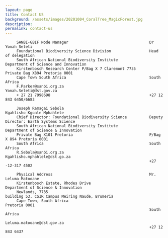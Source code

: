 ```yaml
---
layout: page
title: Contact US
background: /assets/images/20201004_CoralTree_MagicForest.jpg
description:
permalink: contact-us
---
```

                                                       
                                                        
         SANBI-GBIF Node Manager                                    Dr Yonah Seleti
         Foundational Biodiversity Science Division                 Head of delegation
         South African National Biodiversity Institute              Department of Science and Innovation
         Kirstenbosch Research Center P/Bag X 7 Claremont 7735      Private Bag X894 Pretoria 0001
         Cape Town South Africa                                     South Africa
         F.Parker@sanbi.org.za                                      Yonah.Seleti@dst.gov.za
         + 27 21 7998698                                            +27 12 843 6450/6683
                                                
         Joseph Ramagai Sebola                                      Kgahlisho Kgoale Mphahlele                                           
         Chief Director: Foundational Biodiversity Science          Deputy Director: Earth Systems Science
         South African National Biodiversity Institute              Department of Science & Innovation
         Private Bag X101 Pretoria                                  P/Bag X 894 Pretoria 0001
         South Africa                                               South Africa
         R.Sebola@sanbi.org.za                                      Kgahlisho.mphahlele@dst.go.za
                                                                    +27 -12-317 4502
         
         Physical Address                                           Mr. Leluma Matooane                                             
         Kirstenbosch Estate, Rhodes Drive                          Department of Science & Innovation
         Newlands, 7735                                             building 53, CSIR Campus Meiring Naude, Brumeria
         Cape Town, South Africa                                    Pretoria 0001             
                                                                    South Africa
                                                                    Leluma.matooane@dst.gov.za
                                                                    +27 12 843 6437
